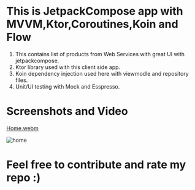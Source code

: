 # This is JetpackCompose app with MVVM,Ktor,Coroutines,Koin  and Flow

1. This contains list of products from Web Services with great UI with jetpackcompose.
2. Ktor library used with this client side app.
3. Koin dependency injection used here with viewmodle and repository files.
4. Unit/UI testing with Mock and Esspresso.

# Screenshots and Video

[Home.webm](https://github.com/user-attachments/assets/dc63f5cf-1974-4d3f-ae5e-2690ba1ab894)

![home](https://github.com/user-attachments/assets/dae4d22f-8996-432a-b334-44de5f962ddd)


# Feel free to contribute and rate my repo :)
